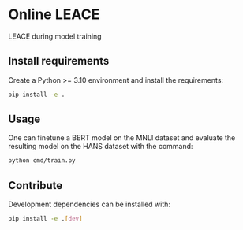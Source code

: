 # Online LEACE
 LEACE during model training

## Install requirements
Create a Python >= 3.10 environment and install the requirements:
```bash
pip install -e .
```

## Usage
One can finetune a BERT model on the MNLI dataset and evaluate the resulting model on the HANS dataset with the command:
```bash
python cmd/train.py
```

## Contribute
Development dependencies can be installed with:
```bash
pip install -e .[dev]
```
   